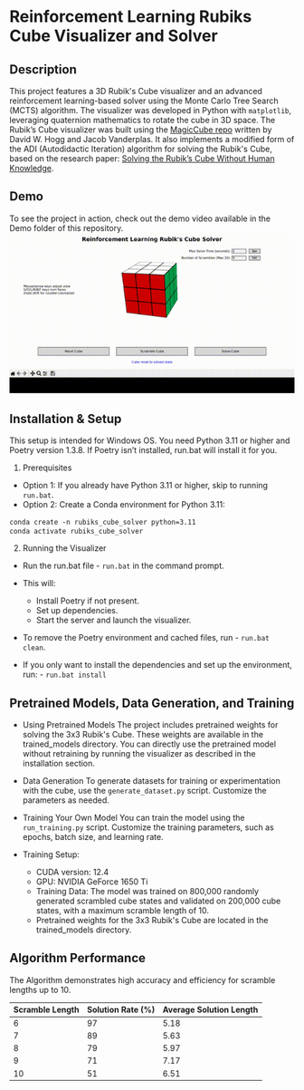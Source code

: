 # Reinforcement Learning Rubiks Cube Visualizer and Solver

## Description
This project features a 3D Rubik's Cube visualizer and an advanced reinforcement learning-based solver using the Monte Carlo Tree Search (MCTS) algorithm. The visualizer was developed in Python with `matplotlib`, leveraging quaternion mathematics to rotate the cube in 3D space. The Rubik’s Cube visualizer was built using the [MagicCube repo](https://github.com/davidwhogg/MagicCube/tree/master) written by David W. Hogg and Jacob Vanderplas. It also implements a modified form of the ADI (Autodidactic Iteration) algorithm for solving the Rubik's Cube, based on the research paper: [Solving the Rubik’s Cube Without Human Knowledge](https://arxiv.org/abs/1805.07470).

## Demo
To see the project in action, check out the demo video available in the Demo folder of this repository.
![Rubik's Cube Demo](Demo/output.gif)

## Installation & Setup
This setup is intended for Windows OS. You need Python 3.11 or higher and Poetry version 1.3.8. If Poetry isn’t installed, run.bat will install it for you.

1. Prerequisites
  - Option 1: If you already have Python 3.11 or higher, skip to running `run.bat`.
  - Option 2: Create a Conda environment for Python 3.11:
```
conda create -n rubiks_cube_solver python=3.11
conda activate rubiks_cube_solver
```

2. Running the Visualizer
  - Run the run.bat file - `run.bat` in the command prompt.
  - This will:
      - Install Poetry if not present.
      - Set up dependencies.
      - Start the server and launch the visualizer.

  - To remove the Poetry environment and cached files, run - `run.bat clean`.
  - If you only want to install the dependencies and set up the environment, run: - `run.bat install`

## Pretrained Models, Data Generation, and Training

- Using Pretrained Models
The project includes pretrained weights for solving the 3x3 Rubik's Cube. These weights are available in the trained_models directory. You can directly use the pretrained model without retraining by running the visualizer as described in the installation section.

- Data Generation
To generate datasets for training or experimentation with the cube, use the `generate_dataset.py` script. Customize the parameters as needed.

- Training Your Own Model
You can train the model using the `run_training.py` script. Customize the training parameters, such as epochs, batch size, and learning rate.

- Training Setup:
  - CUDA version: 12.4
  - GPU: NVIDIA GeForce 1650 Ti
  - Training Data: The model was trained on 800,000 randomly generated scrambled cube states and validated on 200,000 cube states, with a maximum scramble length of 10.
  - Pretrained weights for the 3x3 Rubik's Cube are located in the trained_models directory.

## Algorithm Performance
The Algorithm demonstrates high accuracy and efficiency for scramble lengths up to 10.


| Scramble Length | Solution Rate (%)	| Average Solution Length |
|-----------------|-------------------|-------------------------|
|6	|97|	5.18|
|7	|89|	5.63|
|8	|79|	5.97|
|9  |71|	7.17|
|10 |51|	6.51|


